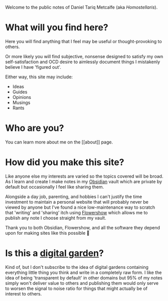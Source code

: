 Welcome to the public notes of Daniel Tariq Metcalfe (aka *Homostellaris*).
# What will you find here?
Here you will find anything that I feel may be useful or thought-provoking to others.

Or more likely you will find subjective, nonsense designed to satisfy my own self-satisfaction and OCD desire to aimlessly document things I mistakenly believe I have 'figured out'.

Either way, this site may include:
- Ideas
- Guides
- Opinions
- Musings
- Rants
# Who are you?
You can learn more about me on the [[about]] page.
# How did you make this site?
Like anyone else my interests are varied so the topics covered will be broad. As I learn and create I make notes in my [Obsidian](https://obsidian.md/) vault which are private by default but occasionally I feel like sharing them.

Alongside a day job, parenting, and hobbies I can't justify the time investment to maintain a personal website that will probably never be viewed by anyone but I've found a nice low-maintenance way to scratch that 'writing' and 'sharing' itch using [Flowershow](https://flowershow.app/) which allows me to publish any note I choose straight from my vault.

Thank you to both Obsidian, Flowershow, and all the software they depend upon for making sites like this possible 🙏
# Is this a [digital garden](https://maggieappleton.com/garden-history)?
Kind of, but I don't subscribe to the idea of digital gardens containing everything little thing you think and write in a completely raw form. I like the idea of being 'transparent by default' in other domains but 95% of my notes simply won't deliver value to others and publishing them would only serve to worsen the signal to noise ratio for things that might actually be of interest to others.